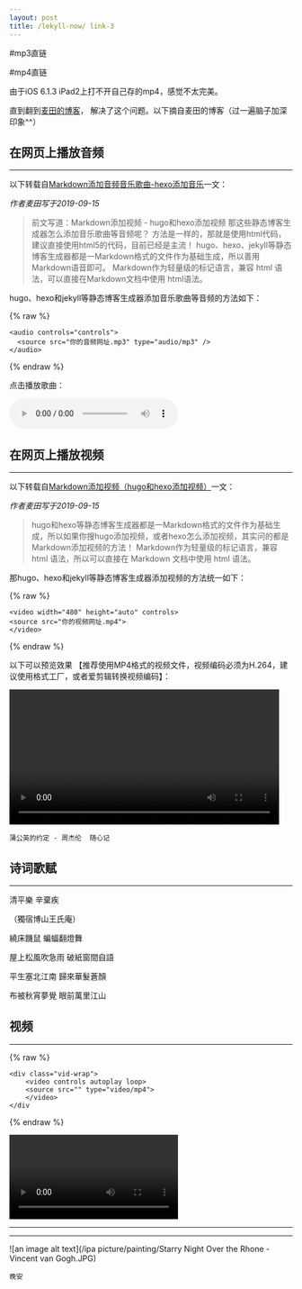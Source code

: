```yaml
---
layout: post
title: /lekyll-now/ link-3
---
```


#mp3直链

#mp4直链

由于iOS 6.1.3 iPad2上打不开自己存的mp4，感觉不太完美。

直到翻到[麦田的博客](http://www.maitianblog.com/)， 解决了这个问题。以下摘自麦田的博客（过一遍脑子加深印象^^）

## 在网页上播放音频 ##
----

以下转载自[Markdown添加音频音乐歌曲-hexo添加音乐](http://www.maitianblog.com/markdown-audio.html)一文：

_作者麦田写于2019-09-15_

>前文写道：Markdown添加视频 - hugo和hexo添加视频
>那这些静态博客生成器怎么添加音乐歌曲等音频呢？
>方法是一样的，那就是使用html代码，建议直接使用html5的代码，目前已经是主流！
>hugo、hexo、jekyll等静态博客生成器都是一Markdown格式的文件作为基础生成，所以善用Markdown语音即可。
>Markdown作为轻量级的标记语言，兼容 html 语法，可以直接在Markdown文档中使用 html语法。

hugo、hexo和jekyll等静态博客生成器添加音乐歌曲等音频的方法如下：

{% raw %}

```liquid
<audio controls="controls">
  <source src="你的音频网址.mp3" type="audio/mp3" />
</audio>
```

{% endraw %}

点击播放歌曲：

<audio controls="controls">
  <source src="https://raw.githubusercontent.com/startadaywithasmile/startadaywithasmile.github.io/master/ipa%20picture/5/%E5%91%A8%E5%8D%8E%E5%81%A5%2C%E6%9D%8E%E5%BA%A6%20-%20%E9%9A%BE%E4%BB%A5%E6%8A%97%E6%8B%92.mp3" type="audio/mp3" />
</audio>

## 在网页上播放视频 ##
----

以下转载自[Markdown添加视频（hugo和hexo添加视频）](http://www.maitianblog.com/markdown-video.html)一文：

_作者麦田写于2019-09-15_

>hugo和hexo等静态博客生成器都是一Markdown格式的文件作为基础生成，所以如果你搜hugo添加视频，或者hexo怎么添加视频，其实问的都是Markdown添加视频的方法！
>Markdown作为轻量级的标记语言，兼容 html 语法，所以可以直接在 Markdown 文档中使用 html 语法。

那hugo、hexo和jekyll等静态博客生成器添加视频的方法统一如下：

{% raw %}

```liquid
<video width="480" height="auto" controls>
<source src="你的视频网址.mp4">
</video>
```

{% endraw %}

以下可以预览效果 【推荐使用MP4格式的视频文件，视频编码必须为H.264，建议使用格式工厂，或者爱剪辑转换视频编码】：

<video width="480" height="auto" controls>
<source src="https://raw.githubusercontent.com/startadaywithasmile/startadaywithasmile.github.io/master/ipa%20picture/5/%E8%92%B2%E5%85%AC%E8%8B%B1%E7%9A%84%E7%BA%A6%E5%AE%9A%20-%20%E5%91%A8%E6%9D%B0%E4%BC%A6.mp4">
</video>

`蒲公英的约定 - 周杰伦  随心记`

## 诗词歌赋 ##
----

清平樂 辛棄疾

（獨宿博山王氏庵）

繞床饑鼠 蝙蝠翻燈舞

屋上松風吹急雨 破紙窗間自語



平生塞北江南 歸來華髮蒼顏

布被秋宵夢覺 眼前萬里江山

## 视频 ##
----

{% raw %}

```liquid
<div class="vid-wrap">
    <video controls autoplay loop>
	<source src="" type="video/mp4">
    </video>
</div
```

{% endraw %}



<div class="vid-wrap">
    <video controls autoplay loop>
	<source src="https://raw.githubusercontent.com/startadaywithasmile/startadaywithasmile.github.io/master/ipa%20picture/5/%E8%92%B2%E5%85%AC%E8%8B%B1%E7%9A%84%E7%BA%A6%E5%AE%9A%20-%20%E5%91%A8%E6%9D%B0%E4%BC%A6.mp4" type="video/mp4">
    </video>

----
----

![an image alt text](/ipa picture/painting/Starry Night Over the Rhone - Vincent van Gogh.JPG)

`晚安`
